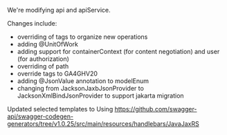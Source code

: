 We're modifying api and apiService.

Changes include:

* overriding of tags to organize new operations
* adding @UnitOfWork
* adding support for containerContext (for content negotiation) and user (for authorization)
* overriding of path
* override tags to GA4GHV20
* adding @JsonValue annotation to modelEnum
* changing from JacksonJaxbJsonProvider to JacksonXmlBindJsonProvider to support jakarta migration

Updated selected templates to
Using https://github.com/swagger-api/swagger-codegen-generators/tree/v1.0.25/src/main/resources/handlebars/JavaJaxRS


